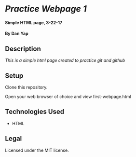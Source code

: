 # _Practice Webpage 1_

#### Simple HTML page, 3-22-17

#### By Dan Yap

## Description

_This is a simple html page created to practice git and github_

## Setup

Clone this repository.

Open your web browser of choice and view first-webpage.html

## Technologies Used

* HTML

## Legal

Licensed under the MIT license.
